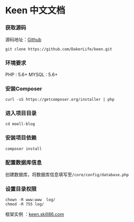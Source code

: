 # Keen 中文文档

### 获取源码

源码地址：[Github](https://github.com/DakerLife/keen)

``` git clone https://github.com/DakerLife/keen.git ```

### 环境要求

PHP : 5.6+
MYSQL : 5.6+

### 安装Composer
``` curl -sS https://getcomposer.org/installer | php ```

### 进入项目目录
``` cd moell-blog ```

### 安装项目依赖
``` composer install ```

### 配置数据库信息

创建数据库，将数据库信息填写至``` /core/config/database.php ```

### 设置目录权限

```
chown -R www:www  log/
chmod -R 755 log/ 
```

框架实例 ：[keen.skill86.com](keen.skill86.com)

